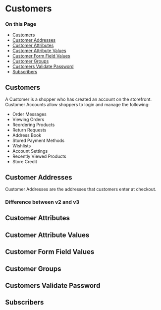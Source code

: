 # Customers

<div class="otp" id="no-index">

### On this Page	
- [Customers](#customers)
- [Customer Addresses](#customer-addresses)
- [Customer Attributes](#customer-attributes)
- [Customer Attribute Values](#customer-attribute-values)
- [Customer Form Field Values](#customer-form-field-values)
- [Customer Groups](#customer-groups)
- [Customers Validate Password](#customers-validate-password)
- [Subscribers](#subscribers)

</div>



## Customers

A Customer is a shopper who has created an account on the storefront. Customer Accounts allow shoppers to login and manage the following:

- Order Messages
- Viewing Orders
- Reordering Products
- Return Requests
- Address Book
- Stored Payment Methods
- Wishlists
- Account Settings
- Recently Viewed Products
- Store Credit

## Customer Addresses

Customer Addresses are the addresses that customers enter at checkout.


### Difference between v2 and v3

## Customer Attributes

## Customer Attribute Values

## Customer Form Field Values

## Customer Groups

## Customers Validate Password

## Subscribers
